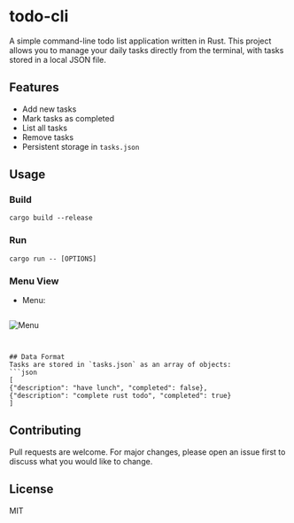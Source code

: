 # todo-cli

A simple command-line todo list application written in Rust. This project allows you to manage your daily tasks directly from the terminal, with tasks stored in a local JSON file.

## Features
- Add new tasks
- Mark tasks as completed
- List all tasks
- Remove tasks
- Persistent storage in `tasks.json`

## Usage

### Build
```
cargo build --release
```

### Run
```
cargo run -- [OPTIONS]
```

### Menu View
- Menu:
  ```
 ![Menu](image.png)
  ```


## Data Format
Tasks are stored in `tasks.json` as an array of objects:
```json
[
  {"description": "have lunch", "completed": false},
  {"description": "complete rust todo", "completed": true}
]
```

## Contributing
Pull requests are welcome. For major changes, please open an issue first to discuss what you would like to change.

## License
MIT
